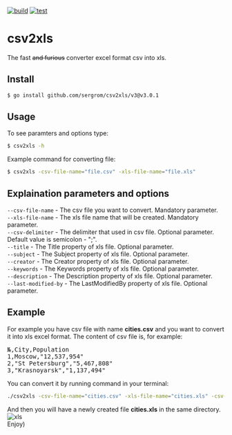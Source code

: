 [![build](https://github.com/sergrom/csv2xls/workflows/build/badge.svg)](https://github.com/sergrom/csv2xls/actions/workflows/build.yml)
[![test](https://github.com/sergrom/csv2xls/workflows/test/badge.svg)](https://github.com/sergrom/csv2xls/actions/workflows/test.yml)

# csv2xls
The fast <strike>and furious</strike> converter excel format csv into xls.

## Install
```bash
$ go install github.com/sergrom/csv2xls/v3@v3.0.1
```

## Usage
To see paramters and options type:
```bash
$ csv2xls -h
```
Example command for converting file:
```bash
$ csv2xls -csv-file-name="file.csv" -xls-file-name="file.xls"
```

## Explaination parameters and options
<code>--csv-file-name</code> - The csv file you want to convert. Mandatory parameter.<br>
<code>--xls-file-name</code> - The xls file name that will be created. Mandatory parameter.<br>
<code>--csv-delimiter</code> - The delimiter that used in csv file. Optional parameter. Default value is semicolon - ";".<br>
<code>--title</code> - The Title property of xls file. Optional parameter.<br>
<code>--subject</code> - The Subject property of xls file. Optional parameter.<br>
<code>--creator</code> - The Creator property of xls file. Optional parameter.<br>
<code>--keywords</code> - The Keywords property of xls file. Optional parameter.<br>
<code>--description</code> - The Description property of xls file. Optional parameter.<br>
<code>--last-modified-by</code> - The LastModifiedBy property of xls file. Optional parameter.

## Example
For example you have csv file with name <b>cities.csv</b> and you want to convert it into xls excel format. The content of csv file is, for example:
<pre>
№,City,Population
1,Moscow,"12,537,954"
2,"St Petersburg","5,467,808"
3,"Krasnoyarsk","1,137,494"
</pre>

You can convert it by running command in your terminal:
```bash
./csv2xls -csv-file-name="cities.csv" -xls-file-name="cities.xls" -csv-delimiter=","
```

And then you will have a newly created file <b>cities.xls</b> in the same directory.<br>
![xls](https://user-images.githubusercontent.com/17692545/75096799-20252180-55b4-11ea-8ffc-6986086f5163.png)
<br>
Enjoy)
